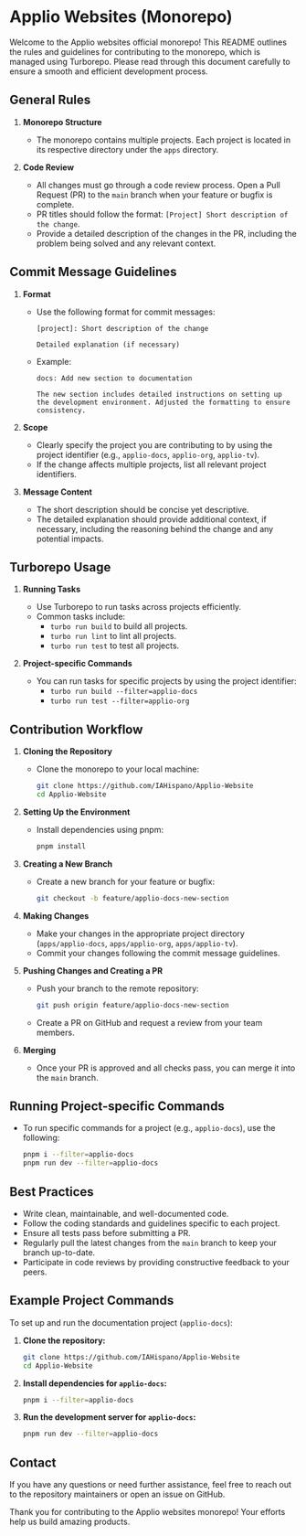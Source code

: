 # Applio Websites (Monorepo)

Welcome to the Applio websites official monorepo! This README outlines the rules and guidelines for contributing to the monorepo, which is managed using Turborepo. Please read through this document carefully to ensure a smooth and efficient development process.

## General Rules

1. **Monorepo Structure**
   - The monorepo contains multiple projects. Each project is located in its respective directory under the `apps` directory.

2. **Code Review**
   - All changes must go through a code review process. Open a Pull Request (PR) to the `main` branch when your feature or bugfix is complete.
   - PR titles should follow the format: `[Project] Short description of the change`.
   - Provide a detailed description of the changes in the PR, including the problem being solved and any relevant context.

## Commit Message Guidelines

1. **Format**
   - Use the following format for commit messages:
     ```
     [project]: Short description of the change

     Detailed explanation (if necessary)
     ```
   - Example: 
     ```
     docs: Add new section to documentation

     The new section includes detailed instructions on setting up the development environment. Adjusted the formatting to ensure consistency.
     ```

2. **Scope**
   - Clearly specify the project you are contributing to by using the project identifier (e.g., `applio-docs`, `applio-org`, `applio-tv`).
   - If the change affects multiple projects, list all relevant project identifiers.

3. **Message Content**
   - The short description should be concise yet descriptive.
   - The detailed explanation should provide additional context, if necessary, including the reasoning behind the change and any potential impacts.

## Turborepo Usage

1. **Running Tasks**
   - Use Turborepo to run tasks across projects efficiently.
   - Common tasks include:
     - `turbo run build` to build all projects.
     - `turbo run lint` to lint all projects.
     - `turbo run test` to test all projects.

2. **Project-specific Commands**
   - You can run tasks for specific projects by using the project identifier:
     - `turbo run build --filter=applio-docs`
     - `turbo run test --filter=applio-org`

## Contribution Workflow

1. **Cloning the Repository**
   - Clone the monorepo to your local machine:
     ```sh
     git clone https://github.com/IAHispano/Applio-Website
     cd Applio-Website
     ```

2. **Setting Up the Environment**
   - Install dependencies using pnpm:
     ```sh
     pnpm install
     ```

3. **Creating a New Branch**
   - Create a new branch for your feature or bugfix:
     ```sh
     git checkout -b feature/applio-docs-new-section
     ```

4. **Making Changes**
   - Make your changes in the appropriate project directory (`apps/applio-docs`, `apps/applio-org`, `apps/applio-tv`).
   - Commit your changes following the commit message guidelines.

5. **Pushing Changes and Creating a PR**
   - Push your branch to the remote repository:
     ```sh
     git push origin feature/applio-docs-new-section
     ```
   - Create a PR on GitHub and request a review from your team members.

6. **Merging**
   - Once your PR is approved and all checks pass, you can merge it into the `main` branch.

## Running Project-specific Commands

- To run specific commands for a project (e.g., `applio-docs`), use the following:
  ```sh
  pnpm i --filter=applio-docs
  pnpm run dev --filter=applio-docs
  ```

## Best Practices

- Write clean, maintainable, and well-documented code.
- Follow the coding standards and guidelines specific to each project.
- Ensure all tests pass before submitting a PR.
- Regularly pull the latest changes from the `main` branch to keep your branch up-to-date.
- Participate in code reviews by providing constructive feedback to your peers.

## Example Project Commands

To set up and run the documentation project (`applio-docs`):
1. **Clone the repository:**
   ```sh
   git clone https://github.com/IAHispano/Applio-Website
   cd Applio-Website
   ```

2. **Install dependencies for `applio-docs`:**
   ```sh
   pnpm i --filter=applio-docs
   ```

3. **Run the development server for `applio-docs`:**
   ```sh
   pnpm run dev --filter=applio-docs
   ```

## Contact

If you have any questions or need further assistance, feel free to reach out to the repository maintainers or open an issue on GitHub.

Thank you for contributing to the Applio websites monorepo! Your efforts help us build amazing products.
